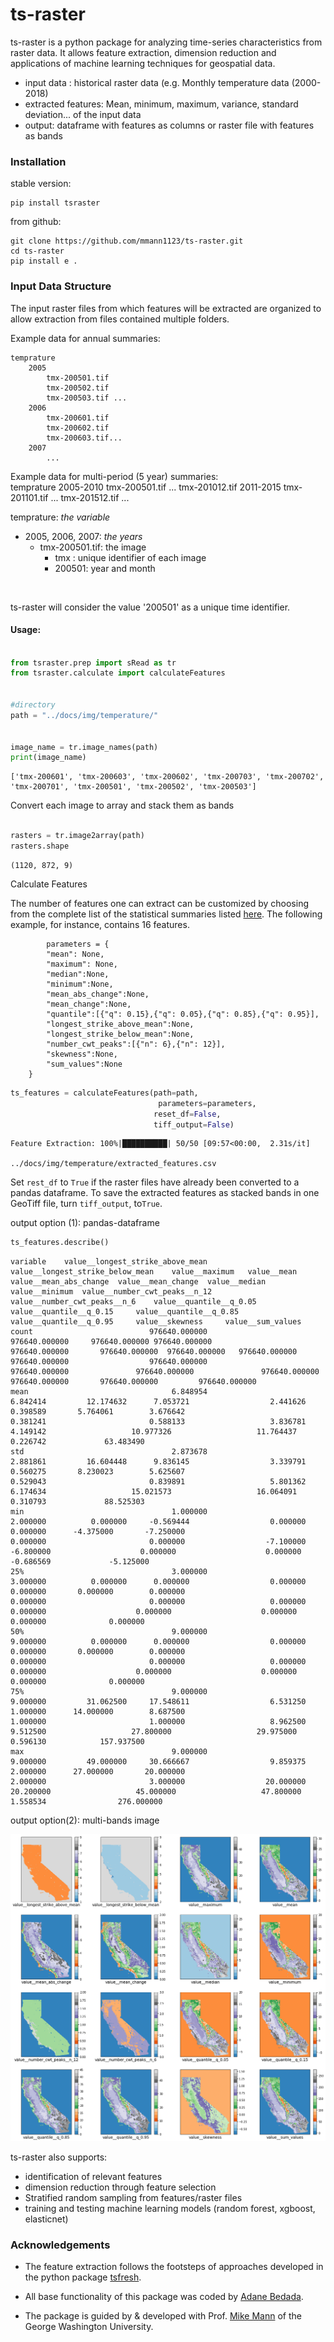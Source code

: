 # ts-raster

ts-raster is a python package for analyzing time-series characteristics from raster data. 
It allows feature extraction, dimension reduction and applications of machine learning techniques for geospatial data.

- input data : historical raster data (e.g. Monthly temperature data (2000-2018) 
- extracted features: Mean, minimum, maximum, variance, standard deviation... of the input data
- output: dataframe with features as columns or raster file with features as bands




### Installation
stable version:
    
    pip install tsraster

from github: 

    git clone https://github.com/mmann1123/ts-raster.git
    cd ts-raster
    pip install e .




### Input Data Structure

The input raster files from which features will be extracted are organized to allow extraction from files contained multiple folders.

Example data for annual summaries:

    temprature
        2005
            tmx-200501.tif 
            tmx-200502.tif
            tmx-200503.tif ...
        2006
            tmx-200601.tif
            tmx-200602.tif
            tmx-200603.tif...
        2007
            ...
            
Example data for multi-period (5 year) summaries:  
     temprature
        2005-2010
            tmx-200501.tif 
            ...
            tmx-201012.tif
        2011-2015
            tmx-201101.tif 
            ...
            tmx-201512.tif
        ...
        
 temprature: *the variable* <br>
  - 2005, 2006, 2007: *the years* <br>
    - tmx-200501.tif: the image <br>
        - tmx : unique identifier of each image <br>
        - 200501: year and month 
    
<br>

ts-raster will consider the value '200501' as a unique time identifier.

#### Usage:


```python

from tsraster.prep import sRead as tr
from tsraster.calculate import calculateFeatures


#directory
path = "../docs/img/temperature/"


image_name = tr.image_names(path)
print(image_name)
```

    ['tmx-200601', 'tmx-200603', 'tmx-200602', 'tmx-200703', 'tmx-200702', 'tmx-200701', 'tmx-200501', 'tmx-200502', 'tmx-200503']


Convert each image to array and stack them as bands


```python

rasters = tr.image2array(path)
rasters.shape
```
    (1120, 872, 9)



Calculate Features

 The number of features one can extract can be customized by choosing from the complete list of the statistical summaries
 listed [here](https://tsfresh.readthedocs.io/en/latest/text/list_of_features.html). 
 The following example, for instance, contains 16 features.

            parameters = {
            "mean": None,
            "maximum": None,
            "median":None,
            "minimum":None,
            "mean_abs_change":None,
            "mean_change":None,
            "quantile":[{"q": 0.15},{"q": 0.05},{"q": 0.85},{"q": 0.95}],
            "longest_strike_above_mean":None,
            "longest_strike_below_mean":None,
            "number_cwt_peaks":[{"n": 6},{"n": 12}],
            "skewness":None,
            "sum_values":None
        }

```python
ts_features = calculateFeatures(path=path, 
                                 parameters=parameters, 
                                reset_df=False, 
                                tiff_output=False)
```

    Feature Extraction: 100%|██████████| 50/50 [09:57<00:00,  2.31s/it]  

    ../docs/img/temperature/extracted_features.csv

Set `rest_df` to `True` if the raster files have already been converted to a pandas dataframe. 
To save the extracted features as stacked bands in one GeoTiff file, turn `tiff_output`, to`True`.



output option (1): pandas-dataframe
```python
ts_features.describe()
```
    variable    value__longest_strike_above_mean 	value__longest_strike_below_mean 	value__maximum 	 value__mean 	value__mean_abs_change 	value__mean_change 	value__median 	value__minimum 	value__number_cwt_peaks__n_12 	value__number_cwt_peaks__n_6 	value__quantile__q_0.05 	value__quantile__q_0.15 	value__quantile__q_0.85 	value__quantile__q_0.95 	value__skewness 	value__sum_values
    count                          976640.000000 	                   976640.000000 	 976640.000000 976640.000000 	         976640.000000 	     976640.000000 	976640.000000 	976640.000000 	                976640.000000 	               976640.000000 	          976640.000000 	          976640.000000 	          976640.000000 	          976640.000000 	  976640.000000 	    976640.000000
    mean 	                            6.848954 	                        6.842414 	     12.174632 	    7.053721 	              2.441626 	          0.398589 	     5.764061 	     3.676642 	                     0.381241 	                    0.588133 	               3.836781 	               4.149142 	              10.977326 	              11.764437 	       0.226742 	        63.483490
    std 	                            2.873678 	                        2.881861 	     16.604448 	    9.836145 	              3.339791 	          0.560275 	     8.230023 	     5.625607 	                     0.529043 	                    0.839891 	               5.801362 	               6.174634 	              15.021573 	              16.064091 	       0.310793 	        88.525303
    min 	                            1.000000 	                        2.000000 	      0.000000 	   -0.569444 	              0.000000 	          0.000000 	    -4.375000 	    -7.250000 	                     0.000000 	                    0.000000 	              -7.100000 	              -6.800000 	               0.000000 	               0.000000 	      -0.686569 	        -5.125000
    25% 	                            3.000000 	                        3.000000 	      0.000000 	    0.000000 	              0.000000 	          0.000000 	     0.000000 	     0.000000 	                     0.000000 	                    0.000000 	               0.000000 	               0.000000 	               0.000000 	               0.000000 	       0.000000 	         0.000000
    50% 	                            9.000000 	                        9.000000 	      0.000000 	    0.000000 	              0.000000 	          0.000000 	     0.000000 	     0.000000 	                     0.000000 	                    0.000000 	               0.000000 	               0.000000 	               0.000000 	               0.000000 	       0.000000 	         0.000000
    75% 	                            9.000000 	                        9.000000 	     31.062500 	   17.548611 	              6.531250 	          1.000000 	    14.000000 	     8.687500 	                     1.000000 	                    1.000000 	               8.962500 	               9.512500 	              27.800000 	              29.975000 	       0.596130 	       157.937500
    max 	                            9.000000 	                        9.000000 	     49.000000 	   30.666667 	              9.859375 	          2.000000 	    27.000000 	    20.000000 	                     2.000000 	                    3.000000 	              20.000000 	              20.200000 	              45.000000 	              47.800000 	       1.558534                276.000000
    
    


output option(2): multi-bands image

![png](examples/output_8_0.png)



ts-raster also supports:
    
   - identification of relevant features
   - dimension reduction through feature selection 
   - Stratified random sampling from features/raster files
   - training and testing machine learning models (random forest, xgboost, elasticnet)
  


 ### Acknowledgements
 - The feature extraction follows the footsteps of approaches developed in the python package <a href="https://github.com/blue-yonder/tsfresh">tsfresh</a>.

- All base functionality of this package was coded by [Adane Bedada](https://github.com/adbeda/). 

- The package is guided by & developed with Prof. [Mike Mann](https://github.com/mmann1123) of the George Washington University.
